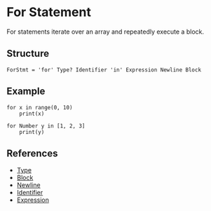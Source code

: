 # For Statement

For statements iterate over an array and repeatedly execute a block.

## Structure
```grammar
ForStmt = 'for' Type? Identifier 'in' Expression Newline Block
```

## Example
```syntek
for x in range(0, 10)
	print(x)

for Number y in [1, 2, 3]
	print(y)
```

## References
- [Type](/spec/grammar/syntactic/#type)
- [Block](/spec/grammar/syntactic/#block)
- [Newline](/spec/grammar/lexical.html#newline)
- [Identifier](/spec/grammar/lexical.html#identifiers)
- [Expression](/spec/grammar/syntactic/expressions/)
